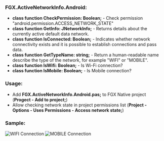 ### FGX.ActiveNetworkInfo.Android:

 - **class function CheckPermission: Boolean;** - Check permission "android.permission.ACCESS_NETWORK_STATE"
 - **class function GetInfo: JNetworkInfo;** - Returns details about the currently active default data network.
 - **class function IsConnected: Boolean;** - Indicates whether network connectivity exists and it is possible to establish connections and pass data.
 - **class function GetTypeName: string;** - Return a human-readable name describe the type of the network, for example "WIFI" or "MOBILE".
 - **class function IsWifi: Boolean;** - Is Wi-Fi connection?
 - **class function IsMobile: Boolean;** - Is Mobile connection?
 
 ### Usage:
 
 - Add **FGX.ActiveNetworkInfo.Android.pas;** to FGX Native project (**Progect - Add to project;**)
 - Allow checking network state in project permissions list (**Project - Options - Uses Permissions - Access network state;**)
 
 ### Sample:
 ![WIFI Connection](https://github.com/sinuke/FGX.ActiveNetworkInfo/blob/master/scr01.png) ![MOBILE Connection](https://github.com/sinuke/FGX.ActiveNetworkInfo/blob/master/scr02.png)
 
